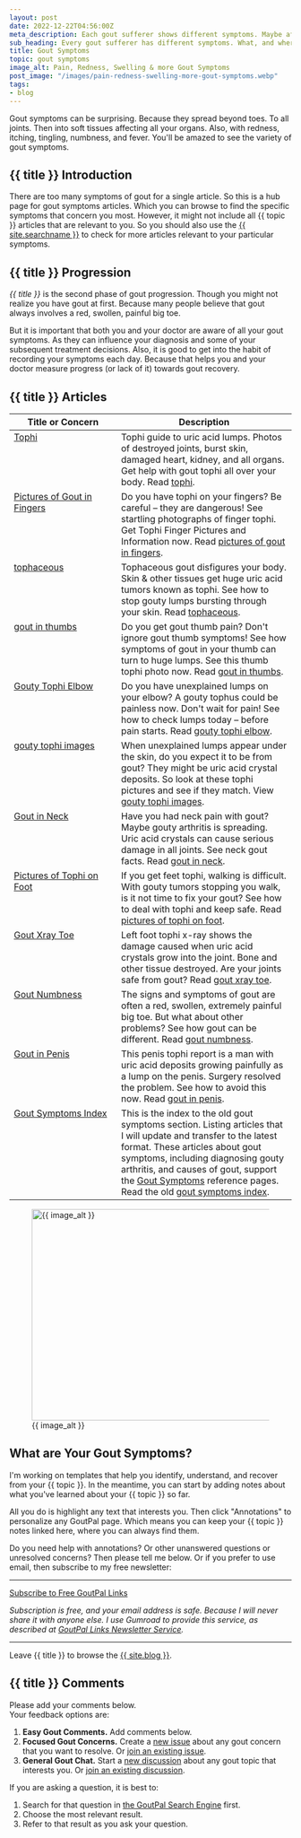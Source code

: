 ```yaml
---
layout: post
date: 2022-12-22T04:56:00Z
meta_description: Each gout sufferer shows different symptoms. Maybe affecting the diagnosis and your shared decisions about treatment. So, do you know your gout symptoms?
sub_heading: Every gout sufferer has different symptoms. What, and where, are yours?
title: Gout Symptoms
topic: gout symptoms
image_alt: Pain, Redness, Swelling & more Gout Symptoms
post_image: "/images/pain-redness-swelling-more-gout-symptoms.webp"
tags:
- blog
---
```

<p>Gout symptoms can be surprising. Because they spread beyond toes. To all joints. Then into soft tissues affecting all your organs. Also, with redness, itching, tingling, numbness, and fever. You'll be amazed to see the variety of gout symptoms.</p>
<h2 id="intro">{{ title }} Introduction</h2>
<p>There are too many symptoms of gout for a single article. So this is a hub page for gout symptoms articles. Which you can browse to find the specific symptoms that concern you most. However, it might not include all {{ topic }} articles that are relevant to you. So you should also use the <a href="{{ site.searchurl }}">{{ site.searchname }}</a> to check for more articles relevant to your particular symptoms.</p>
<h2 id="progress">{{ title }} Progression</h2>
<p><em>{{ title }}</em> is the second phase of gout progression. Though you might not realize you have gout at first. Because many people believe that gout always involves a red, swollen, painful big toe.</p>
<p>But it is important that both you and your doctor are aware of all your gout symptoms. As they can influence your diagnosis and some of your subsequent treatment decisions. Also, it is good to get into the habit of recording your symptoms each day. Because that helps you and your doctor measure progress (or lack of it) towards gout recovery.</p>
<h2 id="facts">{{ title }} Articles</h2>
<table style="width: 100%;" id="article-list">
    <thead>
        <tr>
            <th style="width: 38%;">Title or Concern</th>
            <th style="width: 62%;">Description</th>
        </tr>
    </thead>
    <tbody style="vertical-align:top;">
        <tr id="tophi">
            <td><a href="/gout-symptoms/tophi/">Tophi</a></td>
            <td>Tophi guide to uric acid lumps. Photos of destroyed joints, burst skin, damaged heart, kidney, and all organs. Get help with gout tophi all over your body. Read <a href="/gout-symptoms/tophi/">tophi</a>.</td>
        </tr>
        <tr id="finger">
            <td><a href="/gout-symptoms/finger-tophi/">Pictures of Gout in Fingers</a></td>
            <td>Do you have tophi on your fingers? Be careful – they are dangerous! See startling photographs of finger tophi. Get Tophi Finger Pictures and Information now. Read <a href="/gout-symptoms/finger-tophi/">pictures of gout in fingers</a>.</td>
        </tr>
        <tr id="tophaceous">
            <td><a href="/gout-symptoms/tophaceous-gout/">tophaceous</a></td>
            <td>Tophaceous gout disfigures your body. Skin &amp; other tissues get huge uric acid tumors known as tophi. See how to stop gouty lumps bursting through your skin. Read <a href="/gout-symptoms/tophaceous-gout/">tophaceous</a>. </td>
        </tr>
        <tr id="thumb">
            <td><a href="/gout-symptoms/thumb-tophi/">gout in thumbs</a></td>
            <td>Do you get gout thumb pain? Don't ignore gout thumb symptoms! See how symptoms of gout in your thumb can turn to huge lumps. See this thumb tophi photo now. Read <a href="/gout-symptoms/thumb-tophi/">gout in thumbs</a>. </td>
        </tr>
    <tr id="elbow">
            <td><a href="/gout-symptoms/tophi/widespread-painless-tophi/gouty-tophus-on-elbow/">Gouty Tophi Elbow</a></td>
            <td>Do you have unexplained lumps on your elbow? A gouty tophus could be painless now. Don't wait for pain! See how to check lumps today – before pain starts. Read <a href="/gout-symptoms/tophi/widespread-painless-tophi/gouty-tophus-on-elbow/">gouty tophi elbow</a>.</td>
        </tr>
        <tr id="image">
            <td><a href="/gout-symptoms/tophi/widespread-painless-tophi/large-gouty-tophi-on-left-foot/">gouty tophi images</a></td>
            <td>When unexplained lumps appear under the skin, do you expect it to be from gout? They might be uric acid crystal deposits. So look at these tophi pictures and see if they match. View <a href="/gout-symptoms/tophi/widespread-painless-tophi/large-gouty-tophi-on-left-foot/">gouty tophi images</a>. </td>
        </tr>
        <tr id="neck">
            <td><a href="/3091/neck-pain-with-gout-a-gouty-arthritis-neck-symptom/">Gout in Neck</a></td>
            <td>Have you had neck pain with gout? Maybe gouty arthritis is spreading. Uric acid crystals can cause serious damage in all joints. See neck gout facts. Read <a href="/3091/neck-pain-with-gout-a-gouty-arthritis-neck-symptom/">gout in neck</a>.</td>
        </tr>
        <tr id="feet">
            <td><a href="/gout-symptoms/feet-tophi/">Pictures of Tophi on Foot</a></td>
            <td>If you get feet tophi, walking is difficult. With gouty tumors stopping you walk, is it not time to fix your gout? See how to deal with tophi and keep safe. Read <a href="/gout-symptoms/feet-tophi/">pictures of tophi on foot</a>.</td>
        </tr>
        <tr id="toe">
            <td><a href="/gout-symptoms/feet-tophi/left-foot-tophi-xray/">Gout Xray Toe</a></td>
            <td>Left foot tophi x-ray shows the damage caused when uric acid crystals grow into the joint. Bone and other tissue destroyed. Are your joints safe from gout? Read <a href="/gout-symptoms/feet-tophi/left-foot-tophi-xray/">gout xray toe</a>.</td>
        </tr>
        <tr id="numb">
            <td><a href="/2180/signs-and-symptoms-of-gout/">Gout Numbness</a></td>
            <td>The signs and symptoms of gout are often a red, swollen, extremely painful big toe. But what about other problems? See how gout can be different. Read <a href="/2180/signs-and-symptoms-of-gout/">gout numbness</a>.</td>
        </tr>
        <tr id="penis">
            <td><a href="/gout-symptoms/penis-tophi/">Gout in Penis</a></td>
            <td>This penis tophi report is a man with uric acid deposits growing painfully as a lump on the penis. Surgery resolved the problem. See how to avoid this now. Read <a href="/gout-symptoms/penis-tophi/">gout in penis</a>.</td>
        </tr>
        <tr id="index">
            <td><a href="/section/gout-symptoms/">Gout Symptoms Index</a></td>
            <td>This is the index to the old gout symptoms section. Listing articles that I will update and transfer to the latest format. These articles about gout symptoms, including diagnosing gouty arthritis, and causes of gout, support the <a href="/gout-symptoms/">Gout Symptoms</a> reference pages. Read the old <a href="/section/gout-symptoms/">gout symptoms index</a>.</td>
        </tr>
    </tbody>
</table>
<figure id="image" class="inner">
<img src="{{ post_image }}" alt="{{ image_alt }}"  width="610" height="377">
  <figcaption>{{ image_alt }}</figcaption>
</figure>
<h2 id="next">What are Your Gout Symptoms?</h2>

I'm working on templates that help you identify, understand, and recover from your {{ topic }}. In the meantime, you can start by adding notes about what you've learned about your {{ topic }} so far.

All you do is highlight any text that interests you. Then click "Annotations" to personalize any GoutPal page. Which means you can keep your {{ topic }} notes linked here, where you can always find them.

Do you need help with annotations? Or other unanswered questions or unresolved concerns? Then please tell me below. Or if you prefer to use email, then subscribe to my free newsletter:
<hr><a class="gumroad-button" href="https://keithctaylor.gumroad.com/l/rqmqt?a=888958067&wanted=true&price=0" data-gumroad-single-product="true" target="_blank">Subscribe to Free GoutPal Links <span class="gumroad-button-logo"></span></a>
<p><i>Subscription is free, and your email address is safe. Because I will never share it with anyone else. I use Gumroad to provide this service, as described at <a href="https://goutpal.com/blog/goutpal-notifications/">GoutPal Links Newsletter Service</a>.</i></p>
<hr>
Leave {{ title }} to browse the <a href="/blog">{{ site.blog }}</a>.

<h2 id="comments">{{ title }} Comments</h2>
<p>Please add your comments below.<br />
Your feedback options are:</p>
<ol>
<li><b>Easy Gout Comments.</b> Add comments below.</li>
<li><b>Focused Gout Concerns.</b> Create a <a href="https://github.com/kct2020/goutpal-com-skeleventy/issues/new/choose">new issue</a> about any gout concern that you want to resolve. Or <a href="https://github.com/kct2020/goutpal-com-skeleventy/issues">join an existing issue</a>.</li>
<li><b>General Gout Chat.</b> Start a <a href="https://github.com/kct2020/goutpal-com-skeleventy/discussions/new">new discussion</a> about any gout topic that interests you. Or <a href="https://github.com/kct2020/goutpal-com-skeleventy/discussions">join an existing discussion</a>.</li>
</ol>
<p>If you are asking a question, it is best to:</p>
<ol>
<li>Search for that question in <a href="https://cse.google.com/cse?cof=FORID:0&cx=partner-pub-4857169685716700:9780732506">the GoutPal Search Engine</a> first.</li>
<li>Choose the most relevant result.</li>
<li>Refer to that result as you ask your question.</li>
</ol>
<script src="https://giscus.app/client.js"
        data-repo="kct2020/goutpal-com-skeleventy"
        data-repo-id="R_kgDOGVSRQQ"
        data-category="GoutPal Links Comments🗣"
        data-category-id="DIC_kwDOGVSRQc4CRbFp"
        data-mapping="title"
        data-strict="0"
        data-reactions-enabled="1"
        data-emit-metadata="1"
        data-input-position="top"
        data-theme="light_tritanopia"
        data-lang="en"
        data-loading="lazy"
        crossorigin="anonymous"
        async>
</script>
